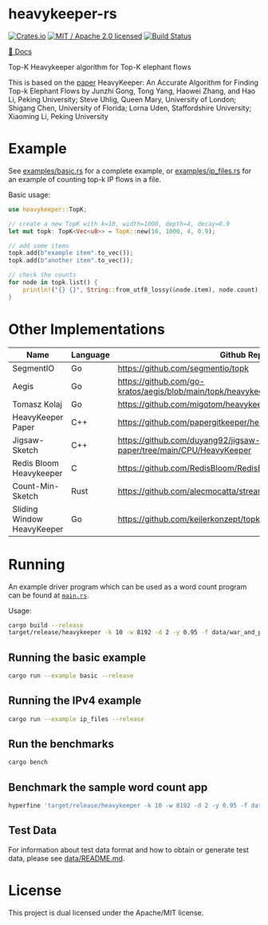 # heavykeeper-rs

[![Crates.io][crates-badge]][crates-url]
[![MIT / Apache 2.0 licensed][license-badge]][license-url]
[![Build Status][actions-badge]][actions-url]

[crates-badge]: https://img.shields.io/crates/v/heavykeeper.svg
[crates-url]: https://crates.io/crates/heavykeeper
[license-badge]: https://img.shields.io/crates/l/heavykeeper.svg
[license-url]: https://github.com/pmcgleenon/heavykeeper-rs/blob/master/LICENSE
[actions-badge]: https://github.com/pmcgleenon/heavykeeper-rs/actions/workflows/rust.yml/badge.svg
[actions-url]: https://github.com/pmcgleenon/heavykeeper-rs/actions?query=workflow%3Arust+branch%3Amain


[📖 Docs](https://docs.rs/heavykeeper)

Top-K Heavykeeper algorithm for Top-K elephant flows

This is based on the [paper](https://www.usenix.org/system/files/conference/atc18/atc18-gong.pdf)
HeavyKeeper: An Accurate Algorithm for Finding Top-k Elephant Flows
by Junzhi Gong, Tong Yang, Haowei Zhang, and Hao Li, Peking University;
Steve Uhlig, Queen Mary, University of London; Shigang Chen, University of Florida;
Lorna Uden, Staffordshire University; Xiaoming Li, Peking University

# Example

See [examples/basic.rs](examples/basic.rs) for a complete example, or [examples/ip_files.rs](examples/ip_files.rs) for an example of counting top-k IP flows in a file.

Basic usage:
```rust
use heavykeeper::TopK;

// create a new TopK with k=10, width=1000, depth=4, decay=0.9
let mut topk: TopK<Vec<u8>> = TopK::new(10, 1000, 4, 0.9);

// add some items
topk.add(b"example item".to_vec());
topk.add(b"another item".to_vec());

// check the counts
for node in topk.list() {
    println!("{} {}", String::from_utf8_lossy(&node.item), node.count);
}
```

# Other Implementations

| Name                       | Language | Github Repo                                                                  |
|----------------------------|----------|------------------------------------------------------------------------------|
| SegmentIO                  | Go       | https://github.com/segmentio/topk                                            |
| Aegis                      | Go       | https://github.com/go-kratos/aegis/blob/main/topk/heavykeeper.go             |
| Tomasz Kolaj               | Go       | https://github.com/migotom/heavykeeper                                       |
| HeavyKeeper Paper          | C++      | https://github.com/papergitkeeper/heavy-keeper-project                       |
| Jigsaw-Sketch              | C++      | https://github.com/duyang92/jigsaw-sketch-paper/tree/main/CPU/HeavyKeeper    |
| Redis Bloom Heavykeeper    | C        | https://github.com/RedisBloom/RedisBloom/blob/master/src/topk.c              |
| Count-Min-Sketch           | Rust     | https://github.com/alecmocatta/streaming_algorithms                          |
| Sliding Window HeavyKeeper | Go       | https://github.com/keilerkonzept/topk                                        |

# Running

An example driver program which can be used as a word count program can be found at [`main.rs`](src/main.rs).

Usage:
```bash
cargo build --release
target/release/heavykeeper -k 10 -w 8192 -d 2 -y 0.95 -f data/war_and_peace.txt
```

## Running the basic example 
```bash
cargo run --example basic --release
```

## Running the IPv4 example 
```bash
cargo run --example ip_files --release
```

## Run the benchmarks
```bash
cargo bench
```

## Benchmark the sample word count app
```bash
hyperfine 'target/release/heavykeeper -k 10 -w 8192 -d 2 -y 0.95 -f data/war_and_peace.txt'
```

## Test Data

For information about test data format and how to obtain or generate test data, please see [data/README.md](data/README.md).

# License
This project is dual licensed under the Apache/MIT license.   
